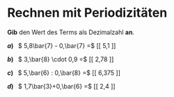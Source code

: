 <!--
version:  0.0.1

language: de

@style
main > *:not(:last-child) {
  margin-bottom: 3rem;
}

input {
    text-align: center;
}

.flex-container {
    display: flex;
    flex-wrap: wrap;
    align-items: stretch;
    gap: 20px;
}

.flex-child {
    flex: 1;
    min-width: 350px;
    margin-right: 20px;
}

@media (max-width: 400px) {
    .flex-child {
        flex: 100%;
        margin-right: 0;
    }
}
@end

formula: \carry   \textcolor{red}{\scriptsize #1}
formula: \digit   \rlap{\carry{#1}}\phantom{#2}#2
formula: \permil  \text{‰}

import: https://raw.githubusercontent.com/LiaTemplates/Tikz-Jax/main/README.md

script: https://cdn.jsdelivr.net/gh/LiaTemplates/Tikz-Jax@main/dist/index.js


tags: Dezimalzahlen, Periodizität, leicht, sehr niedrig, Angeben

comment: Rechne mit Periodizitäten im Kopf.

author: Martin Lommatzsch

-->




# Rechnen mit Periodizitäten

**Gib** den Wert des Terms als Dezimalzahl **an**.

<section class="flex-container">

<div class="flex-child">

__$a)\;\;$__ $ 5,8\bar{7} - 0,\bar{7} =$ [[  5,1  ]]

</div> 
<div class="flex-child">

__$b)\;\;$__ $ 3,\bar{8} \cdot 0,9 =$ [[  2,78  ]]

</div> 
<div class="flex-child">

__$c)\;\;$__ $ 5,\bar{6} : 0,\bar{8} =$ [[  6,375  ]]

</div> 
<div class="flex-child">

__$d)\;\;$__ $ 1,7\bar{3}+0,\bar{6} =$ [[  2,4  ]]

</div> 
</section>





